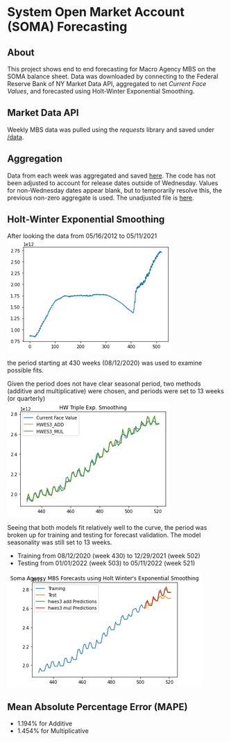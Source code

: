 # System Open Market Account (SOMA) Forecasting

## About
This project shows end to end forecasting for Macro Agency MBS on the SOMA balance sheet.
Data was downloaded by connecting to the Federal Reserve Bank of NY Market Data API, aggregated
to net <i>Current Face Values</i>, and forecasted using Holt-Winter Exponential Smoothing.

## Market Data API
Weekly MBS data was pulled using the <i>requests</i> library and saved under [/data](/data).

## Aggregation
Data from each week was aggregated and saved [here](aggregate_agency_mbs.csv). The code has not been adjusted to account for release dates outside of Wednesday. Values for non-Wednesday dates appear
blank, but to temporarily resolve this, the previous non-zero aggregate is used. The unadjusted file is [here](/data/raw_aggregate_agency_mbs.csv).

## Holt-Winter Exponential Smoothing
After looking the data from 05/16/2012 to 05/11/2021  
![Alt text](images/aggregate_all.png)  

the period starting at 430 weeks (08/12/2020) was used to examine possible fits.

Given the period does not have clear seasonal period, two methods (additive and multiplicative)
were chosen, and periods were set to 13 weeks (or quarterly)  
![Alt text](images/aggregate_subgroup.png)  

Seeing that both models fit relatively well to the curve, the period was broken up for
training and testing for forecast validation. The model seasonality was still set to 13 weeks.
* Training from 08/12/2020 (week 430) to 12/29/2021 (week 502)
* Testing from 01/01/2022 (week 503) to 05/11/2022 (week 521)   

![Alt text](images/forecasts.png)  

## Mean Absolute Percentage Error (MAPE)
* 1.194% for Additive 
* 1.454% for Multiplicative




